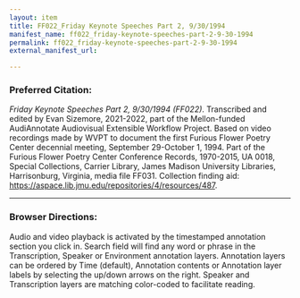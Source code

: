 ```yaml
---
layout: item
title: FF022_Friday Keynote Speeches Part 2, 9/30/1994
manifest_name: ff022_friday-keynote-speeches-part-2-9-30-1994
permalink: ff022_friday-keynote-speeches-part-2-9-30-1994
external_manifest_url: 

---
```

<!-- Add an essay or interpretive material below this line,
using HTML or markdown.  Do not modify this file above this line -->
<h3>Preferred Citation:</h3>
<i>Friday Keynote Speeches Part 2, 9/30/1994 (FF022)</i>. Transcribed and edited by Evan Sizemore, 2021-2022, part of the Mellon-funded AudiAnnotate Audiovisual Extensible Workflow Project. Based on video recordings made by WVPT to document the first Furious Flower Poetry Center decennial meeting, September 29-October 1, 1994. Part of the Furious Flower Poetry Center Conference Records, 1970-2015, UA 0018, Special Collections, Carrier Library, James Madison University Libraries, Harrisonburg, Virginia, media file FF031. Collection finding aid: <a href="https://aspace.lib.jmu.edu/repositories/4/resources/487">https://aspace.lib.jmu.edu/repositories/4/resources/487</a>.
<hr>
<h3>Browser Directions:</h3> 
Audio and video playback is activated by the timestamped annotation section you click in. Search field will find any word or phrase in the Transcription, Speaker or Environment annotation layers. Annotation layers can be ordered by Time (default), Annotation contents or Annotation layer labels by selecting the up/down arrows on the right. Speaker and Transcription layers are matching color-coded to facilitate reading.
